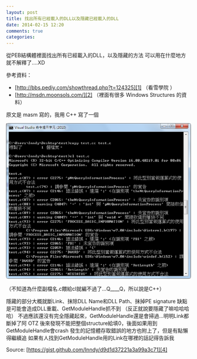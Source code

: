 ```yaml
---
layout: post
title: 找出所有已經載入的DLL以及隱藏已經載入的DLL
date: 2014-02-15 12:20
comments: true
categories:
---
```



從PEB結構體裡面找出所有已經載入的DLL，以及隱藏的方法
可以用在什麼地方就不解釋了....XD

參考資料：

* [http://bbs.pediy.com/showthread.php?t=124325][1] （看雪學院 ）
* [http://msdn.moonsols.com/][2] （裡面有很多 Windows Structures 的資料）

原文是 masm 寫的，我用 C++ 寫了一個

![Q7I6zge.png](/images/2014-02-15-process-module-enumerating-and-hiding--f6e57768--Q7I6zge.png)

（不知道為什麼副檔名.c餵給cl就編不過了...Q____Q，所以說是C++）

<!--more-->

隱藏的部分大概就斷Link、抹除DLL Name和DLL Path、抹掉PE signature
缺點是可能會造成DLL重載、GetModuleHandle抓不到
（反正就說要隱藏了嘛哈哈哈哈）
不過應該還沒有完全隱藏起來，GetModuleHandle還是會掃過...明明Link都斷掉了阿 OTZ
後來發現不能把整個structure給填0，後面如果用到GetModuleHandle會crash
發生的記憶體存取錯誤的地方也附上了，但是有點懶得繼續追
如果有人找到GetModuleHandle用的Link在哪裡的話記得告訴我

Source: [https://gist.github.com/Inndy/d9d1d37221a3a99a3c71][4]
<script src="https://gist.github.com/Inndy/d9d1d37221a3a99a3c71.js"></script>


[1]: http://bbs.pediy.com/showthread.php?t=124325
[2]: http://msdn.moonsols.com/
[3]: http://i.imgur.com/Q7I6zge.png
[4]: https://gist.github.com/Inndy/d9d1d37221a3a99a3c71
